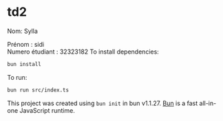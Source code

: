 # td2
Nom: Sylla  
 
Prénom : sidi   
Numero étudiant : 32323182
To install dependencies:

```bash
bun install
```

To run:

```bash
bun run src/index.ts
```

This project was created using `bun init` in bun v1.1.27. [Bun](https://bun.sh) is a fast all-in-one JavaScript runtime.
